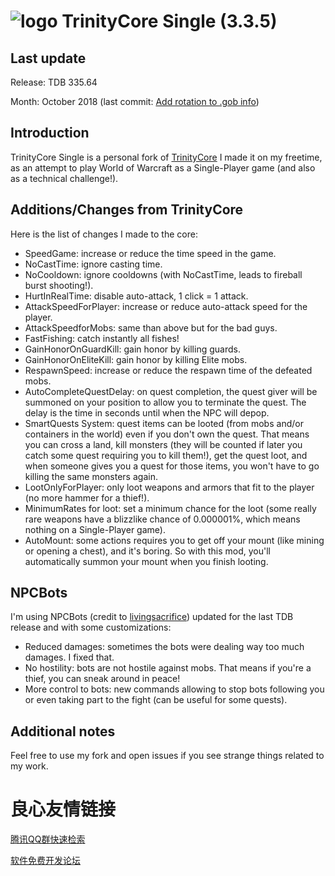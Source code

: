 # ![logo](https://community.trinitycore.org/public/style_images/1_trinitycore.png) TrinityCore Single (3.3.5)

## Last update

Release: TDB 335.64

Month:   October 2018 (last commit: [Add rotation to .gob info](https://github.com/TrinityCore/TrinityCore/commit/257ae44a20ed40469dd821845de8e27c0af838c7))

## Introduction

TrinityCore Single is a personal fork of [TrinityCore](https://www.trinitycore.org) I made it on my freetime, as an attempt to play World of Warcraft as a Single-Player game (and also as a technical challenge!).

## Additions/Changes from TrinityCore

Here is the list of changes I made to the core:

- SpeedGame: increase or reduce the time speed in the game.
- NoCastTime: ignore casting time.
- NoCooldown: ignore cooldowns (with NoCastTime, leads to fireball burst shooting!).
- HurtInRealTime: disable auto-attack, 1 click = 1 attack.
- AttackSpeedForPlayer: increase or reduce auto-attack speed for the player.
- AttackSpeedforMobs: same than above but for the bad guys.
- FastFishing: catch instantly all fishes!
- GainHonorOnGuardKill: gain honor by killing guards.
- GainHonorOnEliteKill: gain honor by killing Elite mobs.
- RespawnSpeed: increase or reduce the respawn time of the defeated mobs.
- AutoCompleteQuestDelay: on quest completion, the quest giver will be summoned on your position to allow you to terminate the quest. The delay is the time in seconds until when the NPC will depop.
- SmartQuests System: quest items can be looted (from mobs and/or containers in the world) even if you don't own the quest. That means you can cross a land, kill monsters (they will be counted if later you catch some quest requiring you to kill them!), get the quest loot, and when someone gives you a quest for those items, you won't have to go killing the same monsters again.
- LootOnlyForPlayer: only loot weapons and armors that fit to the player (no more hammer for a thief!).
- MinimumRates for loot: set a minimum chance for the loot (some really rare weapons have a blizzlike chance of 0.000001%, which means nothing on a Single-Player game).
- AutoMount: some actions requires you to get off your mount (like mining or opening a chest), and it's boring. So with this mod, you'll automatically summon your mount when you finish looting.

## NPCBots

I'm using NPCBots (credit to [livingsacrifice](https://github.com/livingsacrifice/TrinityCore/tree/npcbots)) updated for the last TDB release and with some customizations:
- Reduced damages: sometimes the bots were dealing way too much damages. I fixed that.
- No hostility: bots are not hostile against mobs. That means if you're a thief, you can sneak around in peace!
- More control to bots: new commands allowing to stop bots following you or even taking part to the fight (can be useful for some quests). 

## Additional notes

Feel free to use my fork and open issues if you see strange things related to my work.


 # 良心友情链接

[腾讯QQ群快速检索](http://u.720life.cn/s/8cf73f7c)

[软件免费开发论坛](http://u.720life.cn/s/bbb01dc0)